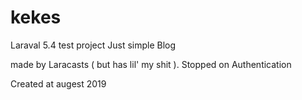 # kekes
Laraval 5.4 test project
Just simple Blog

made by Laracasts ( but has lil' my shit ). Stopped on Authentication

Created at augest 2019
